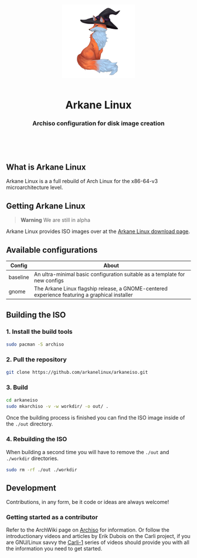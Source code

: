 <div align="center">
	<a href="https://arkanelinux.org" align="center">
		<center align="center">
			<picture>
			 	<img src="https://raw.githubusercontent.com/arkanelinux/artwork/main/arkanelinux-logo/1200x1200/arkanelinux-logo.png" alt="Arkane Linux" align="center" height="200">
			</picture>
		</center>
	</a>
	<br>
	<h1 align="center"><center>Arkane Linux</center></h1>
	<h3 align="center"><center>Archiso configuration for disk image creation</center></h3>
	<br>
	<br>
</div>

<br>


## What is Arkane Linux
Arkane Linux is a a full rebuild of Arch Linux for the x86-64-v3 microarchitecture level.

## Getting Arkane Linux

> **Warning** We are still in alpha

Arkane Linux provides ISO images over at the [Arkane Linux download page](https://download.arkanelinux.org/).

## Available configurations
| Config | About |
| --- | --- |
| baseline | An ultra-minimal basic configuration suitable as a template for new configs |
| gnome | The Arkane Linux flagship release, a GNOME-centered experience featuring a graphical installer |

## Building the ISO
### 1. Install the build tools

```bash
sudo pacman -S archiso
```

### 2. Pull the repository

```bash
git clone https://github.com/arkanelinux/arkaneiso.git
```

### 3. Build

```bash
cd arkaneiso
sudo mkarchiso -v -w workdir/ -o out/ .
```

Once the building process is finished you can find the ISO image inside of the `./out` directory.

### 4. Rebuilding the ISO
When building a second time you will have to remove the `./out` and `./workdir` directories.

```bash
sudo rm -rf ./out ./workdir
```

## Development
Contributions, in any form, be it code or ideas are always welcome!

### Getting started as a contributor
Refer to the ArchWiki page on [Archiso](https://wiki.archlinux.org/title/Archiso) for information. Or follow the introductionary videos and articles by Erik Dubois on the Carli project, if you are GNU/Linux savvy the [Carli-1](https://www.arcolinuxiso.com/carli-1/) series of videos should provide you with all the information you need to get started.
